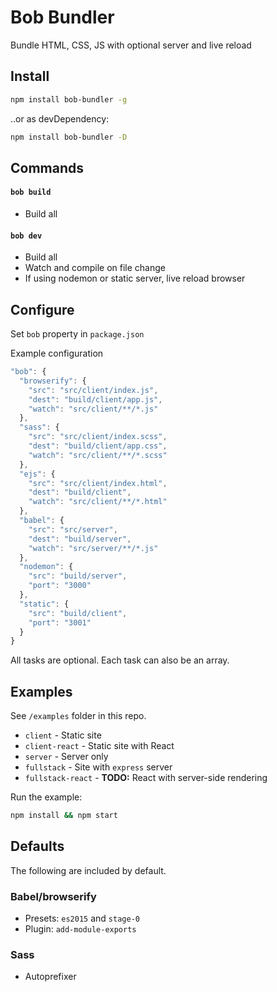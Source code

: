 
# Bob Bundler

Bundle HTML, CSS, JS with optional server and live reload

## Install

```bash
npm install bob-bundler -g
```

..or as devDependency:

```bash
npm install bob-bundler -D
```

## Commands

#### `bob build`

- Build all

#### `bob dev`

- Build all
- Watch and compile on file change
- If using nodemon or static server, live reload browser

## Configure

Set `bob` property in `package.json`

Example configuration

```js
"bob": {
  "browserify": {
    "src": "src/client/index.js",
    "dest": "build/client/app.js",
    "watch": "src/client/**/*.js"
  },
  "sass": {
    "src": "src/client/index.scss",
    "dest": "build/client/app.css",
    "watch": "src/client/**/*.scss"
  },
  "ejs": {
    "src": "src/client/index.html",
    "dest": "build/client",
    "watch": "src/client/**/*.html"
  },
  "babel": {
    "src": "src/server",
    "dest": "build/server",
    "watch": "src/server/**/*.js"
  },
  "nodemon": {
    "src": "build/server",
    "port": "3000"
  },
  "static": {
    "src": "build/client",
    "port": "3001"
  }  
}
```

All tasks are optional. Each task can also be an array.

## Examples

See `/examples` folder in this repo.

- `client` - Static site
- `client-react` - Static site with React
- `server` - Server only
- `fullstack` - Site with `express` server
- `fullstack-react` - **TODO:** React with server-side rendering

Run the example:

```bash
npm install && npm start
```

## Defaults

The following are included by default.

### Babel/browserify

- Presets: `es2015` and `stage-0`
- Plugin: `add-module-exports`

### Sass

- Autoprefixer
